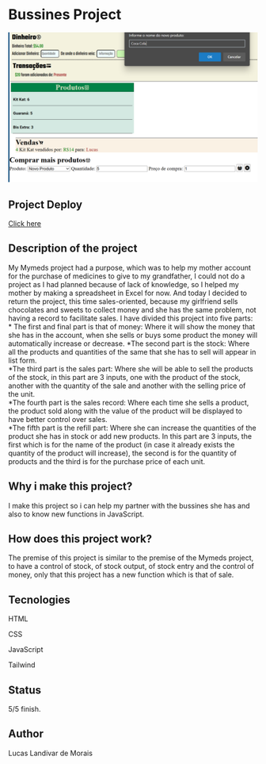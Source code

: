 <h1>Bussines Project</h1>
  <img src="img/Captura de Tela (124).png">

<h2>Project Deploy</h2>
 <a href="https://bussines-project-b27l00gvr-lucaslandivar.vercel.app" target="_blank">Click here</a>
  
<h2>Description of the project</h2>
<p>My Mymeds project had a purpose, which was to help my mother account for the purchase of medicines to give to my grandfather, I could not do a project as I had planned because of lack of knowledge, so I helped my mother by making a spreadsheet in Excel for now. And today I decided to return the project, this time sales-oriented, because my girlfriend sells chocolates and sweets to collect money and she has the same problem, not having a record to facilitate sales.
I have divided this project into five parts:
* The first and final part is that of money: Where it will show the money that she has in the account, when she sells or buys some product the money will automatically increase or decrease.
*The second part is the stock: Where all the products and quantities of the same that she has to sell will appear in list form.<br>
*The third part is the sales part: Where she will be able to sell the products of the stock, in this part are 3 inputs, one with the product of the stock, another with the quantity of the sale and another with the selling price of the unit.<br>
*The fourth part is the sales record: Where each time she sells a product, the product sold along with the value of the product will be displayed to have better control over sales.<br>
*The fifth part is the refill part: Where she can increase the quantities of the product she has in stock or add new products. In this part are 3 inputs, the first which is for the name of the product (in case it already exists the quantity of the product will increase), the second is for the quantity of products and the third is for the purchase price of each unit.<br></p> 

<h2>Why i make this project?</h2>
<p>I make this project so i can help my partner with the bussines she has and also to know new functions in JavaScript.</p>

<h2>How does this project work?</h2>
<P>The premise of this project is similar to the premise of the Mymeds project, to have a control of stock, of stock output, of stock entry and the control of money, only that this project has a new function which is that of sale.</p>

<h2>Tecnologies</h2>
<p>HTML</p>
<p>CSS</p>
<p>JavaScript</p>
<p>Tailwind</p>

<h2>Status</h2>
<p>5/5 finish.</p>

<h2>Author</h2>
<p>Lucas Landivar de Morais</p>
